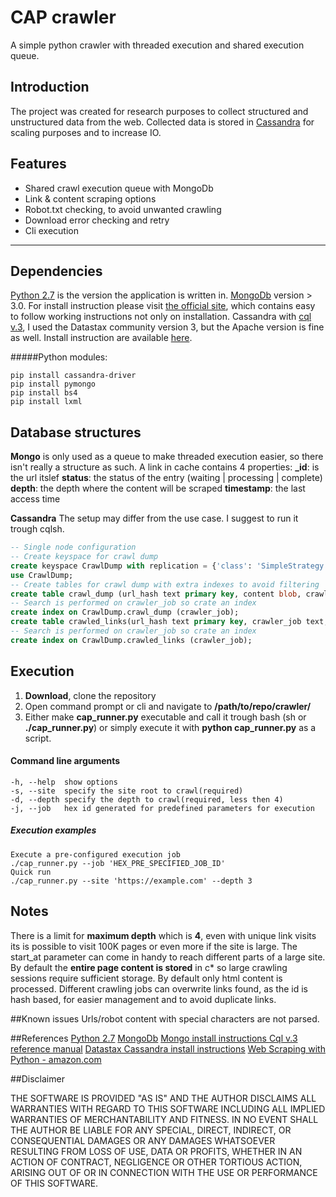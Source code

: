 CAP crawler
===
A simple python crawler with threaded execution and shared execution queue.

**Introduction**
----
The project was created for research purposes to collect structured and unstructured data from the web. Collected data is stored in [Cassandra](http://www.planetcassandra.org/cassandra/) for scaling purposes and to increase IO.

**Features**
----
 - Shared crawl execution queue with MongoDb
 - Link & content scraping options
 - Robot.txt checking, to avoid unwanted crawling
 - Download error checking and retry
 - Cli execution


----------


**Dependencies**
----
[Python 2.7](https://www.python.org/download/releases/2.7/) is the version the application is written in.
[MongoDb](https://www.mongodb.org/) version > 3.0. For install instruction please visit [the official site](https://docs.mongodb.org/manual/administration/install-community/), which contains easy to follow working instructions not only on installation.
Cassandra with [cql v.3](https://cassandra.apache.org/doc/cql3/CQL-2.2.html), I used the Datastax community version 3, but the Apache version is fine as well. Install instruction are available [here](http://docs.datastax.com/en/cassandra/3.x/cassandra/install/installDeb.html).

#####Python modules:
```
pip install cassandra-driver
pip install pymongo
pip install bs4
pip install lxml
```

**Database structures**
--------------------
 **Mongo** is only used as a queue to make threaded execution easier, so there isn't really a structure as such.
 A link in cache contains 4 properties:
 **_id**: is the url itslef
**status**:  the status of the entry (waiting | processing | complete)
 **depth**: the depth where the content will be scraped
 **timestamp**: the last access time

**Cassandra**
The setup may differ from the use case. I suggest to run it trough cqlsh.
```Sql
-- Single node configuration
-- Create keyspace for crawl dump
create keyspace CrawlDump with replication = {'class': 'SimpleStrategy', 'replication_factor' : 1};
use CrawlDump;
-- Create tables for crawl dump with extra indexes to avoid filtering
create table crawl_dump (url_hash text primary key, content blob, crawler_job text, created timestamp, scrape_type text, url text);
-- Search is performed on crawler_job so crate an index
create index on CrawlDump.crawl_dump (crawler_job);
create table crawled_links(url_hash text primary key, crawler_job text, status varchar, message varchar, created timestamp, url text);
-- Search is performed on crawler_job so crate an index
create index on CrawlDump.crawled_links (crawler_job);
```


**Execution**
---

 1. **Download**, clone the repository
 2. Open command prompt or cli and navigate to **/path/to/repo/crawler/**
 3. Either make **cap_runner.py** executable and call it trough bash (sh or **./cap_runner.py**) or simply  execute it with **python cap_runner.py** as a script.

#### Command line arguments
```
-h, --help 	show options
-s, --site 	specify the site root to crawl(required)
-d, --depth specify the depth to crawl(required, less then 4)
-j, --job 	hex id generated for predefined parameters for execution
```

##### Execution examples
```
Execute a pre-configured execution job
./cap_runner.py --job 'HEX_PRE_SPECIFIED_JOB_ID'
Quick run
./cap_runner.py --site 'https://example.com' --depth 3
```




Notes
-----

There is a limit for **maximum depth** which is **4**, even with unique link visits its is possible to visit 100K pages or even more if the site is large. The start_at parameter can come in handy to reach different parts of a large site.
By default the **entire page content is stored** in c* so large crawling sessions require sufficient storage.
By default only html content is processed.
Different crawling jobs can overwrite links found, as the id is hash based, for easier management and to avoid duplicate links.

##Known issues
Urls/robot content with special characters are not parsed.


##References
[Python 2.7](https://www.python.org/download/releases/2.7/)
[MongoDb](https://www.mongodb.org/)
[Mongo install instructions ](https://docs.mongodb.org/manual/administration/install-community/)
[Cql v.3 reference manual](https://cassandra.apache.org/doc/cql3/CQL-2.2.html)
[Datastax Cassandra install instructions](http://docs.datastax.com/en/cassandra/3.x/cassandra/install/installDeb.html)
[Web Scraping with Python - amazon.com](http://www.amazon.com/Web-Scraping-Python-Richard-Lawson-ebook/dp/B00YSIL1XK)

##Disclaimer

THE SOFTWARE IS PROVIDED "AS IS" AND THE AUTHOR DISCLAIMS ALL WARRANTIES WITH REGARD TO THIS SOFTWARE INCLUDING ALL IMPLIED WARRANTIES OF MERCHANTABILITY AND FITNESS. IN NO EVENT SHALL THE AUTHOR BE LIABLE FOR ANY SPECIAL, DIRECT, INDIRECT, OR CONSEQUENTIAL DAMAGES OR ANY DAMAGES WHATSOEVER RESULTING FROM LOSS OF USE, DATA OR PROFITS, WHETHER IN AN ACTION OF CONTRACT, NEGLIGENCE OR OTHER TORTIOUS ACTION, ARISING OUT OF OR IN CONNECTION WITH THE USE OR PERFORMANCE OF THIS SOFTWARE.
